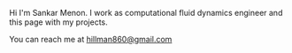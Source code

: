 

Hi I'm Sankar Menon. I work as computational fluid dynamics  engineer and this page with my projects.

You can reach me at hillman860@gmail.com
